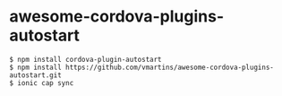 # awesome-cordova-plugins-autostart

```
$ npm install cordova-plugin-autostart
$ npm install https://github.com/vmartins/awesome-cordova-plugins-autostart.git 
$ ionic cap sync
```